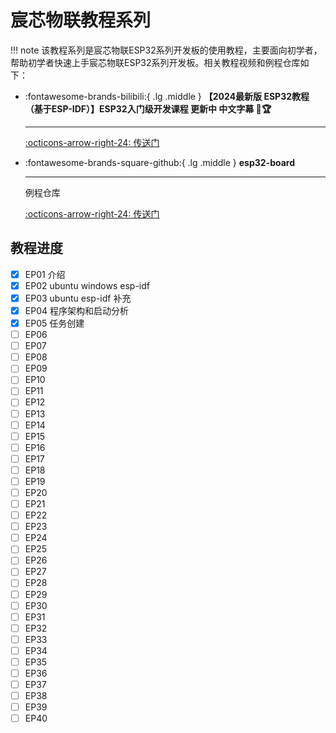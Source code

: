 # 宸芯物联教程系列

!!! note
    该教程系列是宸芯物联ESP32系列开发板的使用教程，主要面向初学者，帮助初学者快速上手宸芯物联ESP32系列开发板。相关教程视频和例程仓库如下：

<div class="grid cards" markdown>

-   :fontawesome-brands-bilibili:{ .lg .middle } __【2024最新版 ESP32教程（基于ESP-IDF）】ESP32入门级开发课程 更新中 中文字幕 🎯🏆__

    ---

    [:octicons-arrow-right-24: <a href="https://www.bilibili.com/video/BV1eRg7exEcT/?spm_id_from=333.788.recommend_more_video.0&vd_source=5a427660f0337fedc22d4803661d493f" target="_blank"> 传送门 </a>](#)

-   :fontawesome-brands-square-github:{ .lg .middle } __esp32-board__

    ---

    例程仓库

    [:octicons-arrow-right-24: <a href="https://gitee.com/vi-iot/esp32-board.git" target="_blank"> 传送门 </a>](#)

</div>

## 教程进度

- [x] EP01 介绍
- [x] EP02 ubuntu windows esp-idf
- [x] EP03 ubuntu esp-idf 补充
- [x] EP04 程序架构和启动分析
- [x] EP05 任务创建
- [ ] EP06
- [ ] EP07
- [ ] EP08
- [ ] EP09
- [ ] EP10
- [ ] EP11
- [ ] EP12
- [ ] EP13
- [ ] EP14
- [ ] EP15
- [ ] EP16
- [ ] EP17
- [ ] EP18
- [ ] EP19
- [ ] EP20
- [ ] EP21
- [ ] EP22
- [ ] EP23
- [ ] EP24
- [ ] EP25
- [ ] EP26
- [ ] EP27
- [ ] EP28
- [ ] EP29
- [ ] EP30
- [ ] EP31
- [ ] EP32
- [ ] EP33
- [ ] EP34
- [ ] EP35
- [ ] EP36
- [ ] EP37
- [ ] EP38
- [ ] EP39
- [ ] EP40
